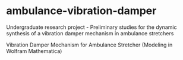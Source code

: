 # ambulance-vibration-damper

Undergraduate research project - Preliminary studies for the dynamic synthesis of a vibration damper mechanism in ambulance stretchers

Vibration Damper Mechanism for Ambulance Stretcher (Modeling in Wolfram Mathematica)
